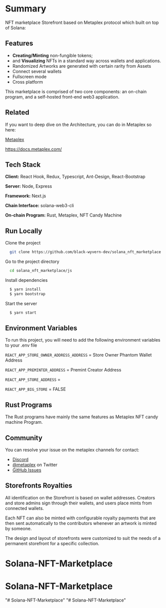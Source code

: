 # Summary
NFT marketplace Storefront based on Metaplex protocol which built on top of Solana:


## Features

- **Creating/Minting** non-fungible tokens;
- and **Visualizing** NFTs in a standard way across wallets and applications.
- Randomized Artworks are generated with certain rarity from Assets
- Connect several wallets
- Fullscreen mode
- Cross platform

This marketplace is comprised of two core components: an on-chain program, and a self-hosted front-end web3 application.

## Related

If you want to deep dive on the Architecture, you can do in Metaplex so here:

[Metaplex](https://github.com/metaplex-foundation/metaplex)

https://docs.metaplex.com/

## Tech Stack

**Client:** React Hook, Redux, Typescript, Ant-Design, React-Bootstrap

**Server:** Node, Express

**Framework:** Next.js

**Chain Interface:** solana-web3-cli

**On-chain Program:** Rust, Metaplex, NFT Candy Machine  

## Run Locally

Clone the project

```bash
  git clone https://github.com/black-wyvern-dev/solana_nft_marketplace.git
```

Go to the project directory

```bash
  cd solana_nft_marketplace/js
```

Install dependencies

```bash
  $ yarn install
  $ yarn bootstrap
```

Start the server

```bash
  $ yarn start
```

## Environment Variables

To run this project, you will need to add the following environment variables to your .env file

`REACT_APP_STORE_OWNER_ADDRESS_ADDRESS` = Store Owner Phantom Wallet Address

`REACT_APP_PREMINTER_ADDRESS` = Premint Creator Address

`REACT_APP_STORE_ADDRESS` =

`REACT_APP_BIG_STORE` = FALSE

## Rust Programs

The Rust programs have mainly the same features as Metaplex NFT candy machine Program.

## Community

You can resolve your issue on the metaplex channels for contact:

- [Discord](https://discord.gg/metaplex)
- [@metaplex](https://twitter.com/metaplex) on Twitter
- [GitHub Issues](https://github.com/metaplex-foundation/metaplex/issues)

## Storefronts Royalties

All identification on the Storefront is based on wallet addresses. Creators and store admins sign through their wallets, and users place mints from connected wallets.

Each NFT can also be minted with configurable royalty payments that are then sent automatically to the contributors whenever an artwork is minted by someone.

The design and layout of storefronts were customized to suit the needs of a permanent storefront for a specific collection.
# Solana-NFT-Marketplace
# Solana-NFT-Marketplace
"# Solana-NFT-Marketplace" 
"# Solana-NFT-Marketplace" 
